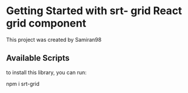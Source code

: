 # Getting Started with srt- grid React grid component

This project was created by Samiran98

## Available Scripts

to install this library, you can run:

npm i srt-grid
